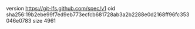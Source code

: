 version https://git-lfs.github.com/spec/v1
oid sha256:19b2ebe99f7ed9eb773ecfcb681728ab3a2b2288e0d2168ff96fc353046e0783
size 4961
